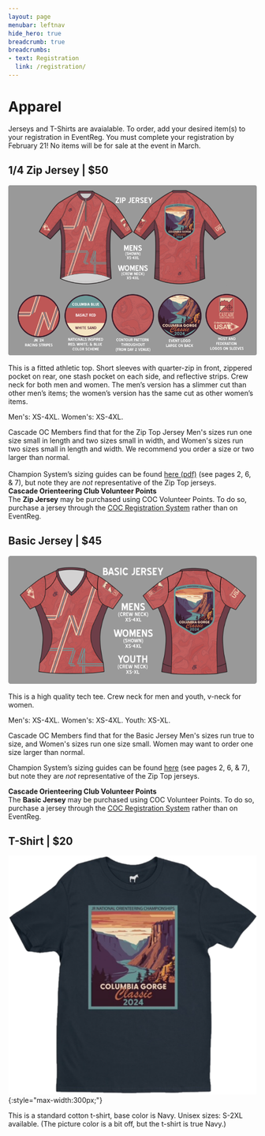 ```yaml
---
layout: page
menubar: leftnav
hide_hero: true
breadcrumb: true
breadcrumbs:
- text: Registration
  link: /registration/
---
```


# Apparel
Jerseys and T-Shirts are avaialable. To order, add your desired item(s) to your registration in EventReg. You must complete your registration by February 21! No items will be for sale at the event in March.

## 1/4 Zip Jersey | $50
![Image](/assets/img/ZipJerseyWithElements.png)

This is a fitted athletic top. Short sleeves with quarter-zip in front, zippered pocket on rear, one stash pocket on each side, and reflective strips. Crew neck for both men and women. The men’s version has a slimmer cut than other men’s items; the women’s version has the same cut as other women’s items. 

Men's: XS-4XL. Women's: XS-4XL.

<div class="notification is-warning">
Cascade OC Members find that for the Zip Top Jersey Men's sizes run one size small in length and two sizes small in width, and Women's sizes run two sizes small in length and width. We recommend you order a size or two larger than normal.<br>
<br>
Champion System’s sizing guides can be found <a href="https://cdn.shopify.com/s/files/1/2381/0229/files/Complete_Size_Guide-AU_2018-b_56bd7294-2eb4-4054-b82b-d06eb67937ba.pdf" target="_blank">here (pdf)</a> (see pages 2, 6, & 7), but note they are <i>not</i> representative of the Zip Top jerseys.
</div>


<div class="notification is-info is-light">
<strong>Cascade Orienteering Club Volunteer Points</strong><br>
The <strong>Zip Jersey</strong> may be purchased using COC Volunteer Points. To do so, purchase a jersey through the <a href="https://register.cascadeoc.org/" target="_blank">COC Registration System</a> rather than on EventReg.
</div>

## Basic Jersey | $45
![Image](/assets/img/BasicJersey.png)

This is a high quality tech tee. Crew neck for men and youth, v-neck for women. 

Men's: XS-4XL. Women's: XS-4XL. Youth: XS-XL.

Cascade OC Members find that for the Basic Jersey Men's sizes run true to size, and Women's sizes run one size small. Women may want to order one size larger than normal.

Champion System’s sizing guides can be found [here](https://cdn.shopify.com/s/files/1/2381/0229/files/Complete_Size_Guide-AU_2018-b_56bd7294-2eb4-4054-b82b-d06eb67937ba.pdf) (see pages 2, 6, & 7), but note they are *not* representative of the Zip Top jerseys.

<div class="notification is-info is-light">
<strong>Cascade Orienteering Club Volunteer Points</strong><br>
The <strong>Basic Jersey</strong> may be purchased using COC Volunteer Points. To do so, purchase a jersey through the <a href="https://register.cascadeoc.org/" target="_blank">COC Registration System</a> rather than on EventReg.
</div>


## T-Shirt | $20
![Event T-Shirt](/assets/img/TShirtTransparent.png){:style="max-width:300px;"}

This is a standard cotton t-shirt, base color is Navy. Unisex sizes: S-2XL available. (The picture color is a bit off, but the t-shirt is true Navy.)